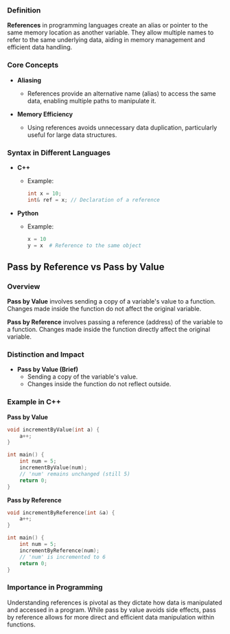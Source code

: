 
### Definition

**References** in programming languages create an alias or pointer to the same memory location as another variable. They allow multiple names to refer to the same underlying data, aiding in memory management and efficient data handling.

### Core Concepts

- **Aliasing**
  - References provide an alternative name (alias) to access the same data, enabling multiple paths to manipulate it.

- **Memory Efficiency**
  - Using references avoids unnecessary data duplication, particularly useful for large data structures.

### Syntax in Different Languages

- **C++**
  - Example:
    ```cpp
    int x = 10;
    int& ref = x; // Declaration of a reference
    ```

- **Python**
  - Example:
    ```python
    x = 10
    y = x  # Reference to the same object
    ```

## Pass by Reference vs Pass by Value

### Overview

**Pass by Value** involves sending a copy of a variable's value to a function. Changes made inside the function do not affect the original variable.

**Pass by Reference** involves passing a reference (address) of the variable to a function. Changes made inside the function directly affect the original variable.

### Distinction and Impact

- **Pass by Value (Brief)**
  - Sending a copy of the variable's value.
  - Changes inside the function do not reflect outside.

### Example in C++

**Pass by Value**

```cpp
void incrementByValue(int a) {
    a++;
}

int main() {
    int num = 5;
    incrementByValue(num);
    // 'num' remains unchanged (still 5)
    return 0;
}
```

**Pass by Reference** 

```cpp
void incrementByReference(int &a) {
    a++;
}

int main() {
    int num = 5;
    incrementByReference(num);
    // 'num' is incremented to 6
    return 0;
}
```

### Importance in Programming

Understanding references is pivotal as they dictate how data is manipulated and accessed in a program. While pass by value avoids side effects, pass by reference allows for more direct and efficient data manipulation within functions.
